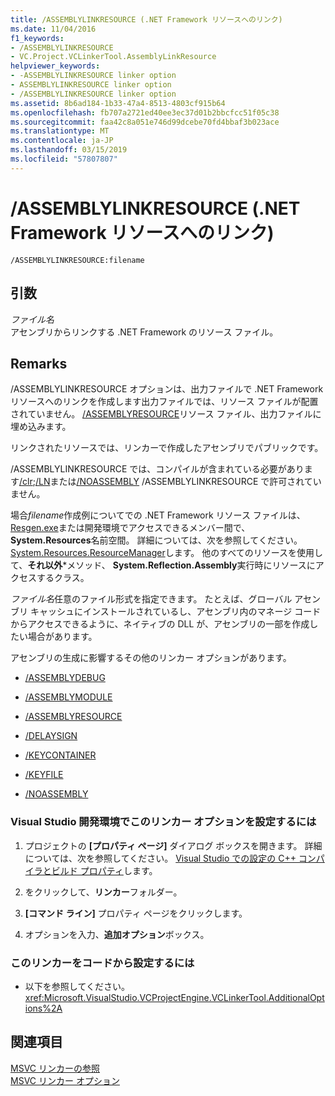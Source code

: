 ```yaml
---
title: /ASSEMBLYLINKRESOURCE (.NET Framework リソースへのリンク)
ms.date: 11/04/2016
f1_keywords:
- /ASSEMBLYLINKRESOURCE
- VC.Project.VCLinkerTool.AssemblyLinkResource
helpviewer_keywords:
- -ASSEMBLYLINKRESOURCE linker option
- ASSEMBLYLINKRESOURCE linker option
- /ASSEMBLYLINKRESOURCE linker option
ms.assetid: 8b6ad184-1b33-47a4-8513-4803cf915b64
ms.openlocfilehash: fb707a2721ed40ee3ec37d01b2bbcfcc51f05c38
ms.sourcegitcommit: faa42c8a051e746d99dcebe70fd4bbaf3b023ace
ms.translationtype: MT
ms.contentlocale: ja-JP
ms.lasthandoff: 03/15/2019
ms.locfileid: "57807807"
---
```

# <a name="assemblylinkresource-link-to-net-framework-resource"></a>/ASSEMBLYLINKRESOURCE (.NET Framework リソースへのリンク)

```
/ASSEMBLYLINKRESOURCE:filename
```

## <a name="arguments"></a>引数

*ファイル名*<br/>
アセンブリからリンクする .NET Framework のリソース ファイル。

## <a name="remarks"></a>Remarks

/ASSEMBLYLINKRESOURCE オプションは、出力ファイルで .NET Framework リソースへのリンクを作成します出力ファイルでは、リソース ファイルが配置されていません。 [/ASSEMBLYRESOURCE](assemblyresource-embed-a-managed-resource.md)リソース ファイル、出力ファイルに埋め込みます。

リンクされたリソースでは、リンカーで作成したアセンブリでパブリックです。

/ASSEMBLYLINKRESOURCE では、コンパイルが含まれている必要があります[/clr](clr-common-language-runtime-compilation.md);[/LN](ln-create-msil-module.md)または[/NOASSEMBLY](noassembly-create-a-msil-module.md) /ASSEMBLYLINKRESOURCE で許可されていません。

場合*filename*作成例についてでの .NET Framework リソース ファイルは、 [Resgen.exe](/dotnet/framework/tools/resgen-exe-resource-file-generator)または開発環境でアクセスできるメンバー間で、 **System.Resources**名前空間。 詳細については、次を参照してください。 [System.Resources.ResourceManager](/dotnet/api/system.resources.resourcemanager)します。 他のすべてのリソースを使用して、**それ以外**\*メソッド、 **System.Reflection.Assembly**実行時にリソースにアクセスするクラス。

*ファイル名*任意のファイル形式を指定できます。 たとえば、グローバル アセンブリ キャッシュにインストールされているし、アセンブリ内のマネージ コードからアクセスできるように、ネイティブの DLL が、アセンブリの一部を作成したい場合があります。

アセンブリの生成に影響するその他のリンカー オプションがあります。

- [/ASSEMBLYDEBUG](assemblydebug-add-debuggableattribute.md)

- [/ASSEMBLYMODULE](assemblymodule-add-a-msil-module-to-the-assembly.md)

- [/ASSEMBLYRESOURCE](assemblyresource-embed-a-managed-resource.md)

- [/DELAYSIGN](delaysign-partially-sign-an-assembly.md)

- [/KEYCONTAINER](keycontainer-specify-a-key-container-to-sign-an-assembly.md)

- [/KEYFILE](keyfile-specify-key-or-key-pair-to-sign-an-assembly.md)

- [/NOASSEMBLY](noassembly-create-a-msil-module.md)

### <a name="to-set-this-linker-option-in-the-visual-studio-development-environment"></a>Visual Studio 開発環境でこのリンカー オプションを設定するには

1. プロジェクトの **[プロパティ ページ]** ダイアログ ボックスを開きます。 詳細については、次を参照してください。 [Visual Studio での設定の C++ コンパイラとビルド プロパティ](../working-with-project-properties.md)します。

1. をクリックして、**リンカー**フォルダー。

1. **[コマンド ライン]** プロパティ ページをクリックします。

1. オプションを入力、**追加オプション**ボックス。

### <a name="to-set-this-linker-option-programmatically"></a>このリンカーをコードから設定するには

- 以下を参照してください。<xref:Microsoft.VisualStudio.VCProjectEngine.VCLinkerTool.AdditionalOptions%2A>

## <a name="see-also"></a>関連項目

[MSVC リンカーの参照](linking.md)<br/>
[MSVC リンカー オプション](linker-options.md)

